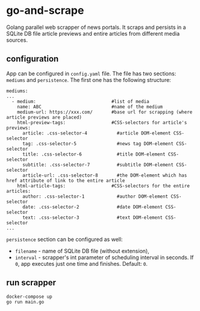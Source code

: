# go-and-scrape
Golang parallel web scrapper of news portals. It scraps and persists in a SQLite DB file
article previews and entire articles from different media sources. 

## configuration
App can be configured in `config.yaml` file. The file has two sections: `mediums`
and `persistence`. The first one has the following structure:
```
mediums:
...
  - medium:                            #list of media
    name: ABC                          #name of the medium
    medium-url: https://xxx.com/       #base url for scrapping (where article previews are placed)
    html-preview-tags:                 #CSS-selectors for article's previews:
      article: .css-selector-4           #article DOM-element CSS-selector
      tag: .css-selector-5               #news tag DOM-element CSS-selector
      title: .css-selector-6             #title DOM-element CSS-selector
      subtitle: .css-selector-7          #subtitle DOM-element CSS-selector
      article-url: .css-selector-8       #the DOM-element which has href attribute of link to the entire article
    html-article-tags:                 #CSS-selectors for the entire articles:
      author: .css-selector-1            #author DOM-element CSS-selector
      date: .css-selector-2              #date DOM-element CSS-selector
      text: .css-selector-3              #text DOM-element CSS-selector
...
```
`persistence` section can be configured as well:
  * `filename` - name of SQLite DB file (without extension),
  * `interval` - scrapper's int parameter of scheduling interval in seconds. If `0`, app executes just one time and finishes. Default: `0`.

## run scrapper
```
docker-compose up
go run main.go
```

